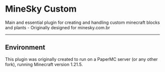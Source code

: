 # MineSky Custom
Main and essential plugin for creating and handling custom minecraft blocks and plants - Originally designed for minesky.com.br

---

## Environment
This plugin was originally created to run on a PaperMC server (or any other fork), running Minecraft version 1.21.5.